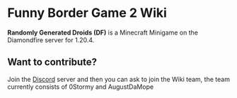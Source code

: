 
# Funny Border Game 2 Wiki

**Randomly Generated Droids (DF)** is a Minecraft Minigame on the Diamondfire server for 1.20.4.
## Want to contribute?

Join the <a href="https://discord.gg/uZrnZGy6AJ">Discord</a> server and then you can ask to join the Wiki team, the team currently consists of 0Stormy and AugustDaMope
